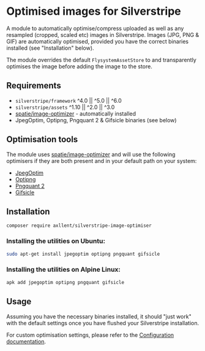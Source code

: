 # Optimised images for Silverstripe

A module to automatically optimise/compress uploaded as well as any resampled
(cropped, scaled etc) images in Silverstripe. Images (JPG, PNG & GIF) are automatically
optimised, provided you have the correct binaries installed (see "Installation" below).

The module overrides the default `FlysystemAssetStore` to and transparently optimises
the image before adding the image to the store.

## Requirements

- `silverstripe/framework` ^4.0 || ^5.0 || ^6.0
- `silverstripe/assets` ^1.10 || ^2.0 || ^3.0
- [spatie/image-optimizer](https://github.com/spatie/image-optimizer) - automatically installed
- JpegOptim, Optipng, Pngquant 2 & Gifsicle binaries (see below)

## Optimisation tools

The module uses [spatie/image-optimizer](https://github.com/spatie/image-optimizer) and will use the
following optimisers if they are both present and in your default path on your system:

- [JpegOptim](https://github.com/tjko/jpegoptim)
- [Optipng](http://optipng.sourceforge.net/)
- [Pngquant 2](https://pngquant.org/)
- [Gifsicle](http://www.lcdf.org/gifsicle/)

## Installation

```shell
composer require axllent/silverstripe-image-optimiser
```

### Installing the utilities on Ubuntu:

```bash
sudo apt-get install jpegoptim optipng pngquant gifsicle
```

### Installing the utilities on Alpine Linux:

```bash
apk add jpegoptim optipng pngquant gifsicle
```

## Usage

Assuming you have the necessary binaries installed, it should "just work" with the default settings
once you have flushed your Silverstripe installation.

For custom optimisation settings, please refer to the
[Configuration documentation](docs/en/Configuration.md).
